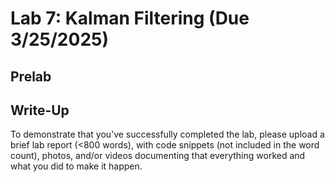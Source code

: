 # Lab 7: Kalman Filtering (Due 3/25/2025)
## Prelab

## Write-Up
To demonstrate that you’ve successfully completed the lab, please upload a brief lab report (<800 words), with code snippets (not included in the word count), photos, and/or videos documenting that everything worked and what you did to make it happen.
